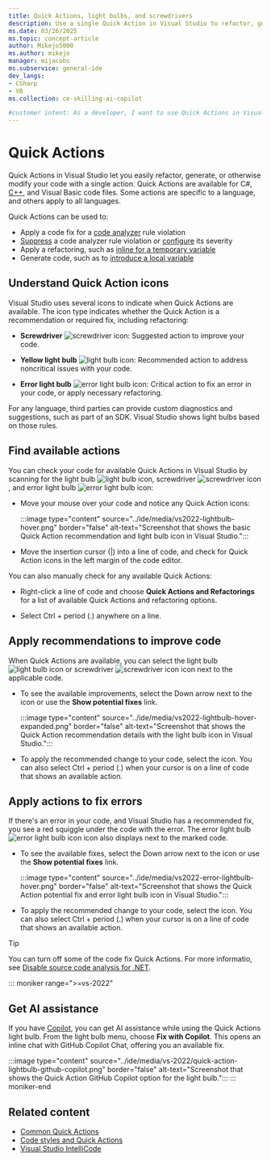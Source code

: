 ```yaml
---
title: Quick Actions, light bulbs, and screwdrivers
description: Use a single Quick Action in Visual Studio to refactor, generate, or modify your C#, C++, or Visual Basic code files to apply updates and fixes or generate code.
ms.date: 03/26/2025
ms.topic: concept-article
author: Mikejo5000
ms.author: mikejo
manager: mijacobs
ms.subservice: general-ide
dev_langs:
- CSharp
- VB
ms.collection: ce-skilling-ai-copilot

#customer intent: As a developer, I want to use Quick Actions in Visual Studio, so I can modify my code files to apply updates and fixes or generate code.
---
```


# Quick Actions

Quick Actions in Visual Studio let you easily refactor, generate, or otherwise modify your code with a single action. Quick Actions are available for C#, [C++](/cpp/ide/writing-and-refactoring-code-cpp), and Visual Basic code files. Some actions are specific to a language, and others apply to all languages.

Quick Actions can be used to:

- Apply a code fix for a [code analyzer](../code-quality/roslyn-analyzers-overview.md) rule violation
- [Suppress](../code-quality/use-roslyn-analyzers.md#suppress-violations) a code analyzer rule violation or [configure](../code-quality/use-roslyn-analyzers.md#set-rule-severity-from-the-light-bulb-menu) its severity
- Apply a refactoring, such as [inline for a temporary variable](../ide/reference/inline-temporary-variable.md)
- Generate code, such as to [introduce a local variable](../ide/reference/introduce-local-variable.md)

## Understand Quick Action icons

Visual Studio uses several icons to indicate when Quick Actions are available. The icon type indicates whether the Quick Action is a recommendation or required fix, including refactoring:

- **Screwdriver** ![screwdriver icon](media/screwdriver-icon.png): Suggested action to improve your code.

- **Yellow light bulb** ![light bulb icon](media/light-bulb-icon.png): Recommended action to address noncritical issues with your code.

- **Error light bulb** ![error light bulb icon](media/error-light-bulb-icon.png): Critical action to fix an error in your code, or apply necessary refactoring.

For any language, third parties can provide custom diagnostics and suggestions, such as part of an SDK. Visual Studio shows light bulbs based on those rules.

## Find available actions

You can check your code for available Quick Actions in Visual Studio by scanning for the light bulb ![light bulb icon](media/light-bulb-icon.png), screwdriver ![screwdriver icon](media/screwdriver-icon.png), and error light bulb ![error light bulb icon](media/error-light-bulb-icon.png):

- Move your mouse over your code and notice any Quick Action icons:

   :::image type="content" source="../ide/media/vs2022-lightbulb-hover.png" border="false" alt-text="Screenshot that shows the basic Quick Action recommendation and light bulb icon in Visual Studio.":::

- Move the insertion cursor (|) into a line of code, and check for Quick Action icons in the left margin of the code editor.

You can also manually check for any available Quick Actions:

- Right-click a line of code and choose **Quick Actions and Refactorings** for a list of available Quick Actions and refactoring options.

- Select Ctrl + period (.) anywhere on a line.

## Apply recommendations to improve code

When Quick Actions are available, you can select the light bulb ![light bulb icon](media/light-bulb-icon.png) or screwdriver ![screwdriver icon](media/screwdriver-icon.png) icon next to the applicable code.

- To see the available improvements, select the Down arrow next to the icon or use the **Show potential fixes** link. 

   :::image type="content" source="../ide/media/vs2022-lightbulb-hover-expanded.png" border="false" alt-text="Screenshot that shows the Quick Action recommendation details with the light bulb icon in Visual Studio.":::

- To apply the recommended change to your code, select the icon. You can also select Ctrl + period (.) when your cursor is on a line of code that shows an available action.

## Apply actions to fix errors

If there's an error in your code, and Visual Studio has a recommended fix, you see a red squiggle under the code with the error. The error light bulb ![error light bulb icon](media/error-light-bulb-icon.png) icon also displays next to the marked code.

- To see the available fixes, select the Down arrow next to the icon or use the **Show potential fixes** link. 

   :::image type="content" source="../ide/media/vs2022-error-lightbulb-hover.png" border="false" alt-text="Screenshot that shows the Quick Action potential fix and error light bulb icon in Visual Studio.":::

- To apply the recommended change to your code, select the icon. You can also select Ctrl + period (.) when your cursor is on a line of code that shows an available action.

> [!TIP]
> You can turn off some of the code fix Quick Actions. For more informatio, see [Disable source code analysis for .NET](../code-quality/disable-code-analysis.md).

::: moniker range=">=vs-2022"
## Get AI assistance

If you have [Copilot](../ide/visual-studio-github-copilot-extension.md), you can get AI assistance while using the Quick Actions light bulb. From the light bulb menu, choose **Fix with Copilot**. This opens an inline chat with GitHub Copilot Chat, offering you an available fix.

:::image type="content" source="../ide/media/vs-2022/quick-action-lightbulb-github-copilot.png" border="false" alt-text="Screenshot that shows the Quick Action GitHub Copilot option for the light bulb.":::
::: moniker-end

## Related content

- [Common Quick Actions](../ide/common-quick-actions.md)
- [Code styles and Quick Actions](../ide/code-styles-and-code-cleanup.md)
- [Visual Studio IntelliCode](/visualstudio/intellicode/intellicode-visual-studio)
